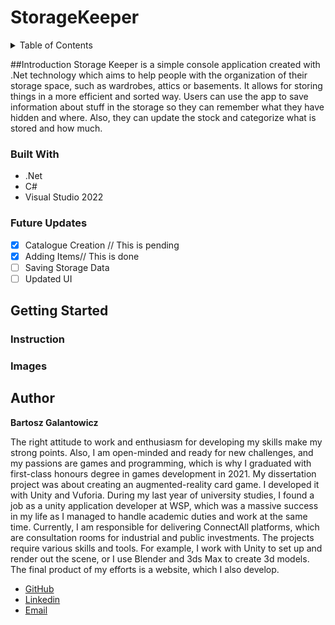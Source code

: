 # StorageKeeper

<!-- TABLE OF CONTENTS -->
<details>
  <summary>Table of Contents</summary>
  <ol>
    <li>
      <a href="#introduction">Introduction</a>
      <ul>
        <li><a href="#built-with">Built With</a></li>
      </ul>
      <ul>
        <li><a href="#future-updates">Future Updates</a></li>
      </ul>
    </li>
    <li>
      <a href="#getting-started">Getting Started</a>
      <ul>
        <li><a href="#instruction">Instruction</a></li>
        <li><a href="#images">Images</a></li>
      </ul>
    </li>
    <li><a href="#author">Author</a></li>
  
  </ol>
</details>

##Introduction
Storage Keeper is a simple console application created with .Net technology which aims to help people with the organization of their storage space, such as wardrobes, attics or basements. It allows for storing things in a more efficient and sorted way. Users can use the app to save information about stuff in the storage so they can remember what they have hidden and where. Also, they can update the stock and categorize what is stored and how much.

### Built With

* .Net
* C#
* Visual Studio 2022

### Future Updates
- [x] Catalogue Creation // This is pending
- [x] Adding Items// This is done
- [ ] Saving Storage Data
- [ ] Updated UI

## Getting Started

### Instruction

### Images

## Author
**Bartosz Galantowicz**

The right attitude to work and enthusiasm for developing my skills make my strong points. Also, I am open-minded and ready for new challenges, and my passions are games and programming, which is why I graduated with first-class honours degree in games development in 2021. My dissertation project was about creating an augmented-reality card game. I developed it with Unity and Vuforia. During my last year of university studies, I found a job as a unity application developer at WSP, which was a massive success in my life as I managed to handle academic duties and work at the same time. Currently, I am responsible for delivering ConnectAll platforms, which are consultation rooms for industrial and public investments. The projects require various skills and tools. For example, I work with Unity to set up and render out the scene, or I use Blender and 3ds Max to create 3d models. The final product of my efforts is a website, which I also develop.

- [GitHub](https://github.com/Galant96 "Bartosz Galantowicz")
- [Linkedin](https://www.linkedin.com/in/bartosz-galantowicz-890ba6193/)
- [Email](mailto:galantowiczbartosz@gmail.com?subject=Hi% "Hi!")


 
<!-- MARKDOWN LINKS & IMAGES -->
<!-- https://www.markdownguide.org/basic-syntax/#reference-style-links -->
[contributors-shield]: https://img.shields.io/github/contributors/github_username/repo_name.svg?style=for-the-badge
[contributors-url]: https://github.com/github_username/repo_name/graphs/contributors
[forks-shield]: https://img.shields.io/github/forks/github_username/repo_name.svg?style=for-the-badge
[forks-url]: https://github.com/github_username/repo_name/network/members
[stars-shield]: https://img.shields.io/github/stars/github_username/repo_name.svg?style=for-the-badge
[stars-url]: https://github.com/github_username/repo_name/stargazers
[issues-shield]: https://img.shields.io/github/issues/github_username/repo_name.svg?style=for-the-badge
[issues-url]: https://github.com/github_username/repo_name/issues
[license-shield]: https://img.shields.io/github/license/github_username/repo_name.svg?style=for-the-badge
[license-url]: https://github.com/github_username/repo_name/blob/master/LICENSE.txt
[linkedin-shield]: https://img.shields.io/badge/-LinkedIn-black.svg?style=for-the-badge&logo=linkedin&colorB=555
[linkedin-url]: https://linkedin.com/in/linkedin_username
[product-screenshot]: images/screenshot.png
[Next.js]: https://img.shields.io/badge/next.js-000000?style=for-the-badge&logo=nextdotjs&logoColor=white
[Next-url]: https://nextjs.org/
[React.js]: https://img.shields.io/badge/React-20232A?style=for-the-badge&logo=react&logoColor=61DAFB
[React-url]: https://reactjs.org/
[Vue.js]: https://img.shields.io/badge/Vue.js-35495E?style=for-the-badge&logo=vuedotjs&logoColor=4FC08D
[Vue-url]: https://vuejs.org/
[Angular.io]: https://img.shields.io/badge/Angular-DD0031?style=for-the-badge&logo=angular&logoColor=white
[Angular-url]: https://angular.io/
[Svelte.dev]: https://img.shields.io/badge/Svelte-4A4A55?style=for-the-badge&logo=svelte&logoColor=FF3E00
[Svelte-url]: https://svelte.dev/
[Laravel.com]: https://img.shields.io/badge/Laravel-FF2D20?style=for-the-badge&logo=laravel&logoColor=white
[Laravel-url]: https://laravel.com
[Bootstrap.com]: https://img.shields.io/badge/Bootstrap-563D7C?style=for-the-badge&logo=bootstrap&logoColor=white
[Bootstrap-url]: https://getbootstrap.com
[JQuery.com]: https://img.shields.io/badge/jQuery-0769AD?style=for-the-badge&logo=jquery&logoColor=white
[JQuery-url]: https://jquery.com 
